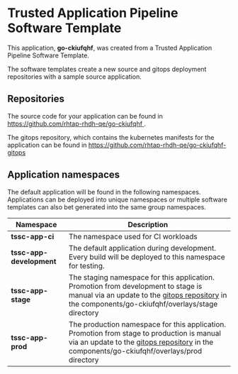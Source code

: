 # Trusted Application Pipeline Software Template

This application, **go-ckiufqhf**, was created from a Trusted Application Pipeline Software Template.

The software templates create a new source and gitops deployment repositories with a sample source application. 

## Repositories

The source code for your application can be found in [https://github.com/rhtap-rhdh-qe/go-ckiufqhf ](https://github.com/rhtap-rhdh-qe/go-ckiufqhf ).
 
The gitops repository, which contains the kubernetes manifests for the application can be found in 
[https://github.com/rhtap-rhdh-qe/go-ckiufqhf-gitops ](https://github.com/rhtap-rhdh-qe/go-ckiufqhf-gitops ) 

## Application namespaces 

The default application will be found in the following namespaces. Applications can be deployed into unique namespaces or multiple software templates can also bet generated into the same group namespaces.  

|  Namespace   |  Description   |  
| -------- | -------- |
| **tssc-app-ci** | The namespace used for CI workloads |
| **tssc-app-development** | The default application during development. Every build will be deployed to this namespace for testing. |
| **tssc-app-stage** | The staging namespace for this application. Promotion from development to stage is manual via an update to the [gitops repository](https://github.com/rhtap-rhdh-qe/go-ckiufqhf-gitops ) in the components/go-ckiufqhf/overlays/stage directory |
| **tssc-app-prod** | The production namespace for this application. Promotion from stage to production is manual via an update to the [gitops repository](https://github.com/rhtap-rhdh-qe/go-ckiufqhf-gitops ) in the components/go-ckiufqhf/overlays/prod directory |